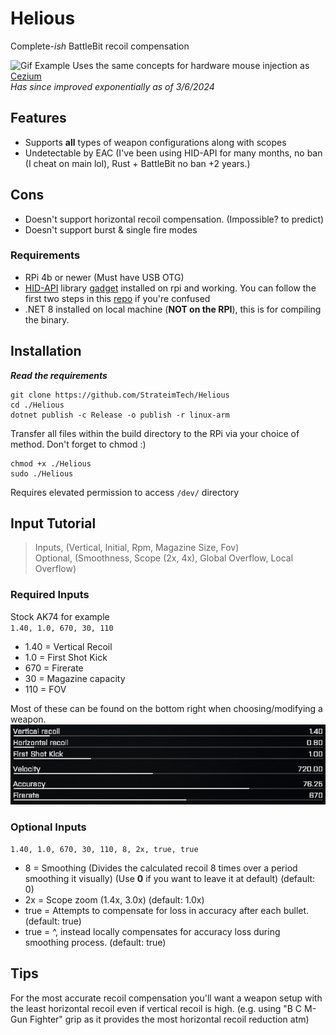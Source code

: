# Helious
Complete-_ish_ BattleBit recoil compensation

![Gif Example](recoil.gif)
Uses the same concepts for hardware mouse injection as [Cezium](https://github.com/StrateimTech/Cezium) <br>
_Has since improved exponentially as of 3/6/2024_

## Features
- Supports **all** types of weapon configurations along with scopes
- Undetectable by EAC (I've been using HID-API for many months, no ban (I cheat on main lol), Rust + BattleBit no ban +2 years.)

## Cons
- Doesn't support horizontal recoil compensation. (Impossible? to predict)
- Doesn't support burst & single fire modes

### Requirements
- RPi 4b or newer (Must have USB OTG)
- [HID-API](https://github.com/StrateimTech/HID-API) library [gadget](https://github.com/StrateimTech/hid-api-rs/blob/master/example_gadget.sh) installed on rpi and working. You can follow the first two steps in this [repo](https://github.com/StrateimTech/hid-api-rs#setting-up) if you're confused
- .NET 8 installed on local machine (**NOT on the RPI**), this is for compiling the binary.

## Installation
_**Read the requirements**_
```
git clone https://github.com/StrateimTech/Helious
cd ./Helious
dotnet publish -c Release -o publish -r linux-arm
```
Transfer all files within the build directory to the RPi via your choice of method.
Don't forget to chmod :)
```
chmod +x ./Helious
sudo ./Helious
```
Requires elevated permission to access ``/dev/`` directory

## Input Tutorial
> Inputs, (Vertical, Initial, Rpm, Magazine Size, Fov) <br>
> Optional, (Smoothness, Scope (2x, 4x), Global Overflow, Local Overflow) <br>

### Required Inputs<br>
Stock AK74 for example<br>
``1.40, 1.0, 670, 30, 110``
* 1.40 = Vertical Recoil
* 1.0 = First Shot Kick
* 670 = Firerate
* 30 = Magazine capacity
* 110 = FOV <br>

Most of these can be found on the bottom right when choosing/modifying a weapon.
![gun-stats-example.png](gun-stats-example.png)

### Optional Inputs<br>
``1.40, 1.0, 670, 30, 110, 8, 2x, true, true``
* 8 = Smoothing (Divides the calculated recoil 8 times over a period smoothing it visually) (Use **0** if you want to leave it at default) (default: 0)
* 2x = Scope zoom (1.4x, 3.0x) (default: 1.0x)
* true = Attempts to compensate for loss in accuracy after each bullet. (default: true)
* true = ^, instead locally compensates for accuracy loss during smoothing process. (default: true)

## Tips
For the most accurate recoil compensation you'll want a weapon setup with the least horizontal recoil even if vertical recoil is high. (e.g. using "B C M- Gun Fighter" grip as it provides the most horizontal recoil reduction atm)